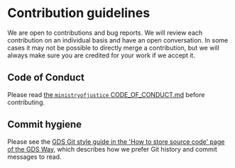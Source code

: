 # Contribution guidelines
We are open to contributions and bug reports. We will review each contribution on an individual basis and have an open conversation. In some cases it may not be possible to directly merge a contribution, but we will always make sure you are credited for your work if we accept it.

## Code of Conduct
Please read [the `ministryofjustice` CODE_OF_CONDUCT.md](https://github.com/ministryofjustice/.github/blob/main/CODE_OF_CONDUCT.md) before contributing.

## Commit hygiene

Please see the [GDS Git style guide in the 'How to store source code' page of the GDS Way](https://gds-way.cloudapps.digital/standards/source-code.html#commit-messages), which describes how we prefer Git history and commit messages to read.